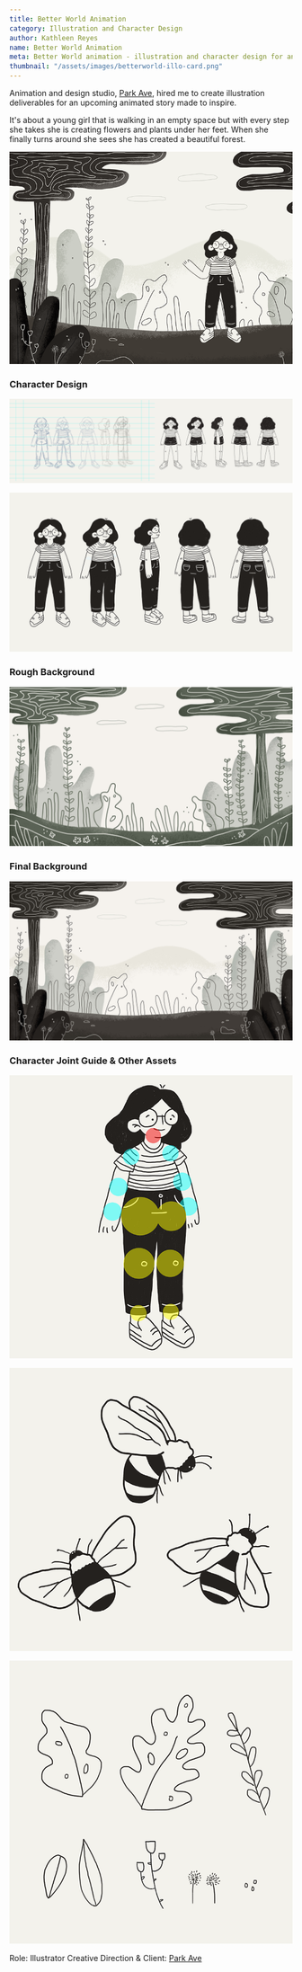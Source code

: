 ```yaml
---
title: Better World Animation
category: Illustration and Character Design
author: Kathleen Reyes
name: Better World Animation
meta: Better World animation - illustration and character design for animation studio, Park Ave.
thumbnail: "/assets/images/betterworld-illo-card.png"
---
```


Animation and design studio, [Park Ave](https://www.parkave.co/), hired me to create illustration deliverables for an upcoming animated story made to inspire.

It's about a young girl that is walking in an empty space but with every step she takes she is creating flowers and plants under her feet. When she finally turns around she sees she has created a beautiful forest.

![Illustration of young girl waving and standing in a forest.](/assets/images/betterworld-illo-main.png)


### Character Design

![Character design sketches.](/assets/images/betterworld-illo-process-2.png)

![Various views of character; front and front quarter view, side view, back and back quarter view.](/assets/images/betterworld-illo-characterdesign.png)

### Rough Background

![Illustration of forest.](/assets/images/betterworld-illo-bg1.png)

### Final Background

![Illustration of forest.](/assets/images/betterworld-illo-bg2.png)

### Character Joint Guide & Other Assets

![Illustration of character with colored circles showing joint guide.](/assets/images/betterworld-illo-jointguide.png)

![Illustration of three bees.](/assets/images/betterworld-illo-assets1.png)

![Illustration of various plants.](/assets/images/betterworld-illo-assets2.png)

Role: Illustrator
Creative Direction & Client: [Park Ave](https://www.parkave.co/)
